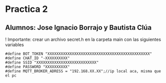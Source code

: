 # Practica 2
## Alumnos: Jose Ignacio Borrajo y Bautista Clúa

! Importante: crear un archivo secret.h en la carpeta main con las siguientes variables

```
#define BOT_TOKEN "XXXXXXXXXXXXXXXXXXXXXXXXXXXXXXXXXXXXXXXXXXXXXX"
#define CHAT_ID "-XXXXXXXXXX"
#define SSID "XXXXXXXXXXXXXXXXXXXXXXXXXXX"
#define PASSWORD "XXXXXXXXXX"
#define MQTT_BROKER_ADRESS = "192.168.XX.XX";//ip local aca, misma que el pc
```